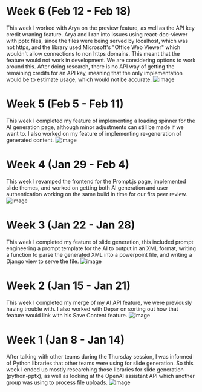 # Week 6 (Feb 12 - Feb 18)
This week I worked with Arya on the preview feature, as well as the API key credit wraning feature. Arya and I ran into issues using react-doc-viewer with pptx files, since the files were being served by localhost, which was not https, and the library used Microsoft's "Office Web Viewer" which wouldn't allow connections to non https domains. This meant that the feature would not work in development. We are considering options to work around this. After doing research, there is no API way of getting the remaining credits for an API key, meaning that the only implementation would be to estimate usage, which would not be accurate. 
![image](https://github.com/COSC-499-W2023/year-long-project-team-11/assets/41003728/78c7b33b-d58a-46e4-baba-2e73ef1a9f95)


# Week 5 (Feb 5 - Feb 11)
This week I completed my feature of implementing a loading spinner for the AI generation page, although minor adjustments can still be made if we want to. I also worked on my feature of implementing re-generation of generated content. 
![image](https://github.com/COSC-499-W2023/year-long-project-team-11/assets/41003728/81b241aa-5f5d-4bee-ba66-566c5ef3e73e)

# Week 4 (Jan 29 - Feb 4)
This week I revamped the frontend for the Prompt.js page, implemented slide themes, and worked on getting both AI generation and user authentication working on the same build in time for our firs peer review. 
![image](https://github.com/COSC-499-W2023/year-long-project-team-11/assets/41003728/dee5bb65-a8c3-4d4f-af74-8e44ec3d8add)

# Week 3 (Jan 22 - Jan 28)
This week I completed my feature of slide generation, this included prompt engineering a prompt template for the AI to output in an XML format, writing a function to parse the generated XML into a powerpoint file, and writing a Django view to serve the file. 
![image](https://github.com/COSC-499-W2023/year-long-project-team-11/assets/41003728/1d134715-a9ba-470a-aac1-b31890730ed9)

# Week 2 (Jan 15 - Jan 21)
This week I completed my merge of my AI API feature, we were previously having trouble with. I also worked with Depar on sorting out how that feature would link with his Save Content feature. 
![image](https://github.com/COSC-499-W2023/year-long-project-team-11/assets/41003728/d60c3b5f-125a-468a-b9dc-1eb3195a609c)


# Week 1 (Jan 8 - Jan 14)
After talking with other teams during the Thursday session, I was informed of Python libraries that other teams were using for slide generation. So this week I ended up mostly researching those libraries for slide generation (python-pptx), as well as looking at the OpenAI assistant API which another group was using to process file uploads. 
![image](https://github.com/COSC-499-W2023/year-long-project-team-11/assets/41003728/cd3e0ea9-eac7-4eff-a2cf-af166c1a112a)

